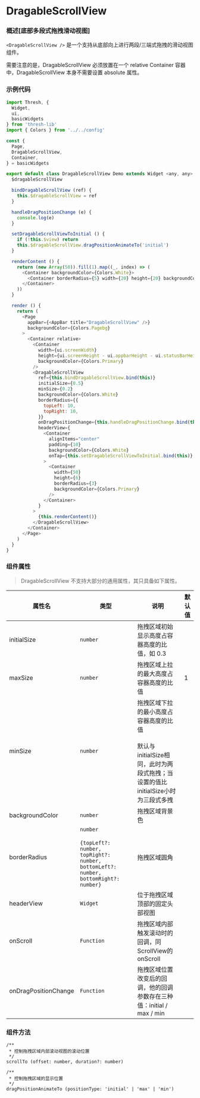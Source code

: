 # DragableScrollView

### 概述[底部多段式拖拽滑动视图]

`<DragableScrollView />` 是一个支持从底部向上进行两段/三端式拖拽的滑动视图组件。

需要注意的是，DragableScrollView 必须放置在一个 relative Container 容器中，DragableScrollView 本身不需要设置 absolute 属性。


### 示例代码

```javascript
import Thresh, {
  Widget,
  ui,
  basicWidgets
} from 'thresh-lib'
import { Colors } from '../../config'

const {
  Page,
  DragableScrollView,
  Container,
} = basicWidgets

export default class DragableScrollView Demo extends Widget <any, any> {
  $dragableScrollView

  bindDragableScrollView (ref) {
    this.$dragableScrollView = ref
  }

  handleDragPositionChange (e) {
    console.log(e)
  }

  setDragableScrollViewToInitial () {
    if (!this.$view) return
    this.$dragableScrollView.dragPositionAnimateTo('initial')
  }

  renderContent () {
    return (new Array(50)).fill(1).map((_, index) => (
      <Container backgroundColor={Colors.White}>
        <Container borderRadius={5} width={20} height={20} backgroundColor={index ? Colors.Primary : Colors.Red} margin={5} />
      </Container>
    ))
  }

  render () {
    return (
      <Page
        appBar={<AppBar title="DragableScrollView" />}
        backgroundColor={Colors.Pagebg}
      >
        <Container relative>
          <Container
            width={ui.screenWidth}
            height={ui.screenHeight - ui.appbarHeight - ui.statusBarHeight}
            backgroundColor={Colors.Primary}
          />
          <DragableScrollView
            ref={this.bindDragableScrollView.bind(this)}
            initialSize={0.5}
            minSize={0.2}
            backgroundColor={Colors.White}
            borderRadius={{
              topLeft: 10,
              topRight: 10,
            }}
            onDragPositionChange={this.handleDragPositionChange.bind(this)}
            headerView={
              <Container
                alignItems="center"
                padding={10}
                backgroundColor={Colors.White}
                onTap={this.setDragableScrollViewToInitial.bind(this)}
              >
                <Container
                  width={50}
                  height={6}
                  borderRadius={3}
                  backgroundColor={Colors.Primary}
                />
              </Container>
            }
          >
            {this.renderContent()}
          </DragableScrollView>
        </Container>
      </Page>
    )
  }
}
```


### 组件属性

> DragableScrollView 不支持大部分的通用属性，其只具备如下属性。

| 属性名             | 类型       | 说明                                                         | 默认值 |
| ------------------ | ---------- | ------------------------------------------------------------ | ------ |
| initialSize             | `number`   | 拖拽区域初始显示高度占容器高度的比值，如 0.3                                 |        |
| maxSize             | `number`   | 拖拽区域上拉的最大高度占容器高度的比值                                 | 1      |
| minSize     | `number `   | 拖拽区域下拉的最小高度占容器高度的比值<br /><br />默认与initialSize相同，此时为两段式拖拽；当设置的值比initialSize小时为三段式多拽                                                  |        |
| backgroundColor           | `number`   | 拖拽区域背景色       |        |
| borderRadius    | `number`<br /><br />`{topLeft?: number, topRight?: number, bottomLeft?: number, bottomRight?: number}`   | 拖拽区域圆角                     |        |
| headerView           | `Widget ` | 位于拖拽区域顶部的固定头部视图 |        |
| onScroll | `Function` | 拖拽区域内部触发滚动时的回调，同ScrollView的onScroll |        |
| onDragPositionChange | `Function` | 拖拽区域位置改变后的回调，他的回调参数存在三种值：initial / max / min |        |

###  组件方法
```[Refresh](Documentation/基础组件/Refreshmd)
/**
 * 控制拖拽区域内部滚动视图的滚动位置
 */
scrollTo (offset: number, duration?: number)

/**
 * 控制拖拽区域的显示位置
 */
dragPositionAnimateTo (positionType: 'initial' | 'max' | 'min')
```